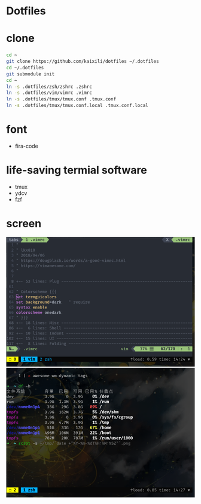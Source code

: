 # Dotfiles

# clone
```bash
cd ~
git clone https://github.com/kaixili/dotfiles ~/.dotfiles
cd ~/.dotfiles
git submodule init
cd ~
ln -s .dotfiles/zsh/zshrc .zshrc
ln -s .dotfiles/vim/vimrc .vimrc
ln -s .dotfiles/tmux/tmux.conf .tmux.conf
ln -s .dotfiles/tmux/tmux.conf.local .tmux.conf.local
```

# font
- fira-code

# life-saving termial software
- tmux
- ydcv
- fzf

# screen
![vim](vim.png)
![zsh](zsh.png)
